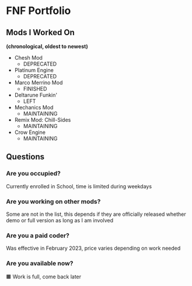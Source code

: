 # FNF Portfolio

## Mods I Worked On

**(chronological, oldest to newest)**

- Chesh Mod
  - DEPRECATED 
- Platinum Engine
  - DEPRECATED
- Marco Merrino Mod
  - FINISHED 
- Deltarune Funkin'
  - LEFT
- Mechanics Mod
  - MAINTAINING 
- Remix Mod: Chill-Sides
  - MAINTAINING 
- Crow Engine
  - MAINTAINING

## Questions

### Are you occupied?
Currently enrolled in School, time is limited during weekdays

### Are you working on other mods?
Some are not in the list, this depends if they are officially released whether demo or full version as long as I am involved

### Are you a paid coder?
Was effective in February 2023, price varies depending on work needed

### Are you available now?
🟧 Work is full, come back later
